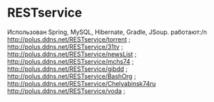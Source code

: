 # RESTservice
Использован Spring, MySQL, Hibernate, Gradle, JSoup.
работают:/n
http://polus.ddns.net/RESTservice/torrent ; 
http://polus.ddns.net/RESTservice/31tv ;
http://polus.ddns.net/RESTservice/newsList ;
http://polus.ddns.net/RESTservice/mchs74 ;
http://polus.ddns.net/RESTservice/gibdd ;
http://polus.ddns.net/RESTservice/BashOrg ;
http://polus.ddns.net/RESTservice/Chelyabinsk74ru
http://polus.ddns.net/RESTservice/voda ;
